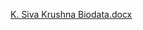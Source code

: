 [K. Siva Krushna Biodata.docx](https://github.com/user-attachments/files/19622539/K.Siva.Krushna.Biodata.docx)
